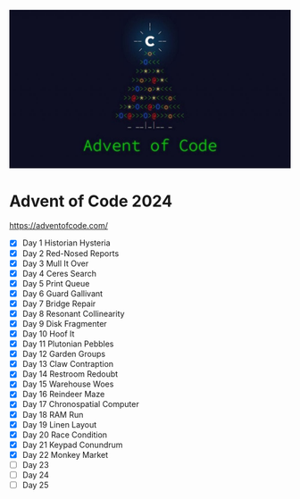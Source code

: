 ![Advent of Code 2024](https://github.com/tdody/advent_of_code_2024/blob/master/images/Banner.jpg?raw=true)


# Advent of Code 2024

https://adventofcode.com/

- [X] Day 1 Historian Hysteria
- [X] Day 2 Red-Nosed Reports
- [X] Day 3 Mull It Over
- [X] Day 4 Ceres Search
- [X] Day 5 Print Queue
- [X] Day 6 Guard Gallivant
- [X] Day 7 Bridge Repair
- [X] Day 8 Resonant Collinearity
- [X] Day 9 Disk Fragmenter
- [X] Day 10 Hoof It
- [X] Day 11 Plutonian Pebbles
- [X] Day 12 Garden Groups
- [X] Day 13 Claw Contraption
- [X] Day 14 Restroom Redoubt
- [X] Day 15 Warehouse Woes
- [X] Day 16 Reindeer Maze
- [X] Day 17 Chronospatial Computer
- [X] Day 18 RAM Run
- [X] Day 19 Linen Layout
- [X] Day 20 Race Condition
- [X] Day 21 Keypad Conundrum
- [X] Day 22 Monkey Market
- [ ] Day 23
- [ ] Day 24
- [ ] Day 25
